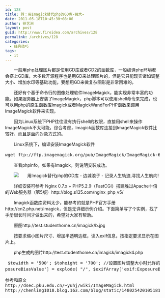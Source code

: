 ```yaml
---
id: 128
title: 转：用Imagick替代php的GD库-强大~
date: 2011-05-18T10:45:30+08:00
author: 徐艺洲
layout: post
guid: http://www.fireidea.com/archives/128
permalink: /archives/128
categories:
  - 经典技巧
tags:
  - it
---
```

<div id="sina_keyword_ad_area2" class="articalContent   ">
  <p STYLE="TexT-inDenT: 2em;">
    一般用php处理图片都是使用GD库或者GD2的函数库，一般编译php环境都会搭上GD库，大多数开源程序也是用GD来处理图片的，但是它只能现实诸如调整大小、增加水印等基础功能，要想用GD来做复杂图形是非常困难的。
  </p>
  
  <p STYLE="TexT-inDenT: 2em;">
    还好有个基于命令行的图像处理软件ImageMagick，能实现非常丰富的功能。如果服务器上安装了ImageMagick，php脚本可以使用shell命令来完成，也可以用php的原生函数库Imagick或者MagickWandForPHP函数来调用ImageMagick软件来实现。
  </p>
  
  <p STYLE="TexT-inDenT: 2em;">
    因为Linux系统下PHP往往没有执行shell的权限，直接用shell来操作ImageMagick不太可能，综合考虑，Imagick函数库连接到ImageMagick软件比较好，而且是面向对象方式的。
  </p>
  
  <p STYLE="TexT-inDenT: 2em;">
    Linux系统下，编译安装ImageMagick软件
  </p>
  
  <pre>wget ftp://ftp.imagemagick.org/pub/ImageMagick/ImageMagick-6.5.2-7.tar.gztar -zxvf ImageMagick-6.5.2-7.tar.gzcd ImageMagick-6.5.2-7/./configuremakemake install#译PHP原生库Imagickwget http://pecl.php.net/get/imagick-2.2.2.tgztar zxvf imagick-2.2.2.tgzcd imagick-2.2.2//usr/local/webserver/php/bin/phpize./configure --with-php-config=/usr/local/webserver/php/bin/php-configmakemake install#最后，修改php.ini，加上（去除下面#号）#extension = "imagick.so"</pre>
  
  <p STYLE="TexT-inDenT: 2em;">
    查看phpinfo，如果有Imagick，则说明安装成功。
  </p>
  
  <p STYLE="TexT-inDenT: 2em;">
    <img ALT="用Imagick替代php的GD库 - 边城浪子 - 记录人生轨迹,寻找人生航向!" src="http://simg.sinajs.cn/blog7style/images/common/sg_trans.gif" real_src ="http://img01.littz.com/portal/2009/06/1_200906040253561ZxwK.thumb.jpg" BORDER="0" TITLE="转：用Imagick替代php的GD库-强大~" />
  </p>
  
  <p STYLE="TexT-inDenT: 2em;">
    详细安装可参考 Nginx 0.7.x + PHP5.2.9（FastCGI）搭建胜过Apache十倍的Web服务器（第5版）http://blog.s135.com/nginx_php_v5/
  </p>
  
  <p STYLE="TexT-inDenT: 2em;">
    Imagick函数库资料太少，能参考的就是PHP官方手册http://cn2.php.net/imagick，但是无详细示例介绍。下面简单写了个实例，找了手册很长时间才做出来的，希望对大家有帮助。
  </p>
  
  <p STYLE="TexT-inDenT: 2em;">
    原图http://test.studenthome.cn/imagick/b.jpg
  </p>
  
  <p STYLE="TexT-inDenT: 2em;">
    按要求缩小图片尺寸、增加半透明边框，读入exif信息，按指定要求显示在图片上。
  </p>
  
  <p STYLE="TexT-inDenT: 2em;">
    php生成的图片http://test.studenthome.cn/imagick/imagick4.php
  </p>
  
  <pre> $towidth = '500'; $toheight = '700'; //设置图片调整大小时允许的最大宽度和高度 $sourcefile = './b.jpg'; //定义一个图像文件路径 //$image-&gt;writeImage('./b.jpg.bak'); //可以备份这个图片 $myimage = new Imagick( $sourcefile ); //读入该图像文件 $exifobject = my_exif( $myimage ); //自写函数，读取exif信息（拍摄数据），按自己的要求排列exif信息，返回对象 //$myimage-&gt;setImageFormat('jpeg'); //把图片转为jpg格式 $myimage-&gt;setCompressionQuality( 100 ); //设置jpg压缩质量，1 - 100 $myimage-&gt;enhanceImage(); //去噪点 $sourcewidth = $myimage-&gt;getImageWidth(); //获取读入图像原始大小 if ( $sourcewidth &gt; $towidth ) {   $myimage-&gt;scaleImage( $towidth, $toheight, true ); //调整图片大小 } $myimage-&gt;raiseImage( 8, 8, 0, 0, 1 ); //加半透明边框 $resizewidth = $myimage-&gt;getImageWidth(); //读出调整之后的图片大小 $resizeheight = $myimage-&gt;getImageHeight(); $drawback = new ImagickDraw(); //实例化一个绘画对象，绘制半透明黑色背景给exif信息用 $drawback-&gt;setFillColor( new ImagickPixel('#000000') ); //设置填充颜色为黑色 $drawback-&gt;setFillOpacity( 0.6 ); //填充透明度为0.6，参数0.1-1，1为不透明 $drawback-&gt;rectangle( $resizewidth / 2 - 190, $resizeheight - 50, $resizewidth / 2 + 190, $resizeheight - 12 ); //绘制矩形参数，分别为左上角x、y，右下角x、y $myimage-&gt;drawImage( $drawback ); //确认到image中绘制该矩形框 $draw = new ImagickDraw(); //实例化一个绘画对象，绘制exif文本信息嵌入图片中 $draw-&gt;setFont( './xianhei.ttf' ); //设置文本字体，要求ttf或者ttc字体，可以绝对或者相对路径 $draw-&gt;setFontSize( 11 ); //设置字号 $draw-&gt;setTextAlignment( 2 ); //文字对齐方式，2为居中 $draw-&gt;setFillColor( '#FFFFFF' ); //文字填充颜色 $myimage-&gt;annotateImage( $draw, $resizewidth / 2, $resizeheight - 39, 0, $exifobject-&gt;row1 ); //绘制第一行文本，居中 $myimage-&gt;annotateImage( $draw, $resizewidth / 2, $resizeheight - 27, 0, $exifobject-&gt;row2 ); //绘制第二行文本，居中 $myimage-&gt;annotateImage( $draw, $resizewidth / 2, $resizeheight - 15, 0, $exifobject-&gt;row3 ); //绘制第三行文本，居中  header( 'Content-type: image/jpeg' ); //php文件输出mime类型为jpeg图片 echo $myimage; //在当前php页面输出图片 //$image-&gt;writeImage('./b.new.jpg'); //如果图片不需要在当前php程序中输出，使用写入图片到磁盘函数，上面的设置header也可以去除 $myimage-&gt;clear(); $myimage-&gt;destroy(); //释放资源 //自写函数，读取exif信息，返回对象 function my_exif( $myimage ) {   $exifArray = array( 'exif:Model' =&gt; '未知', 'exif:DateTimeOriginal' =&gt; '未知', 'exif:ExposureProgram' =&gt; '未知', 'exif:FNumber' =&gt; '0/10', 'exif:ExposureTime' =&gt; '0/10', 'exif:ISOSpeedRatings' =&gt; '未知',     'exif:MeteringMode' =&gt; '未知', 'exif:Flash' =&gt; '关闭闪光灯', 'exif:FocalLength' =&gt; '未知', 'exif:ExifImageWidth' =&gt; '未知', 'exif:ExifImageLength' =&gt; '未知' ); //初始化部分信息，防止无法读取照片exif信息时运算发生错误   $exifArray = $myimage-&gt;getImageProperties( "exif:*" ); //读取图片的exif信息，存入$exifArray数组   //如果需要显示原数组可以使用print_r($exifArray);   $r-&gt;row1 = '相机:' . $exifArray['exif:Model'];   $r-&gt;row1 = $r-&gt;row1 . ' 拍摄时间:' . $exifArray['exif:DateTimeOriginal'];   switch ( $exifArray['exif:ExposureProgram'] )   {     case 1:       $exifArray['exif:ExposureProgram'] = "手动(M)";       break; //Manual Control     case 2:       $exifArray['exif:ExposureProgram'] = "程序自动(P)";       break; //Program Normal     case 3:       $exifArray['exif:ExposureProgram'] = "光圈优先(A,Av)";       break; //Aperture Priority     case 4:       $exifArray['exif:ExposureProgram'] = "快门优先(S,Tv)";       break; //Shutter Priority     case 5:       $exifArray['exif:ExposureProgram'] = "慢速快门";       break; //Program Creative (Slow Program)     case 6:       $exifArray['exif:ExposureProgram'] = "运动模式";       break; //Program Action(High-Speed Program)     case 7:       $exifArray['exif:ExposureProgram'] = "人像";       break; //Portrait     case 8:       $exifArray['exif:ExposureProgram'] = "风景";       break; //Landscape     default:       $exifArray['exif:ExposureProgram'] = "其它";   }   $r-&gt;row1 = $r-&gt;row1 . ' 模式:' . $exifArray['exif:ExposureProgram'];   $exifArray['exif:FNumber'] = explode( '/', $exifArray['exif:FNumber'] );   $exifArray['exif:FNumber'] = $exifArray['exif:FNumber'][0] / $exifArray['exif:FNumber'][1];   $r-&gt;row2 = '光圈:F/' . $exifArray['exif:FNumber'];   $exifArray['exif:ExposureTime'] = explode( '/', $exifArray['exif:ExposureTime'] );   if ( ($exifArray['exif:ExposureTime'][0] / $exifArray['exif:ExposureTime'][1]) &gt;= 1 )   {     $exifArray['exif:ExposureTime'] = sprintf( "%.1fs", (float)$exifArray['exif:ExposureTime'][0] / $exifArray['exif:ExposureTime'][1] );   } else   {     $exifArray['exif:ExposureTime'] = sprintf( "1/%ds", $exifArray['exif:ExposureTime'][1] / $exifArray['exif:ExposureTime'][0] );   }   $r-&gt;row2 = $r-&gt;row2 . ' 快门:' . $exifArray['exif:ExposureTime'];   $r-&gt;row2 = $r-&gt;row2 . ' ISO:' . $exifArray['exif:ISOSpeedRatings'];   $exifArray['exif:Ex
posureBiasValue'] = explode( "/", $exifArray['exif:ExposureBiasValue'] );   $exifArray['exif:ExposureBiasValue'] = sprintf( "%1.1feV", ((float)$exifArray['exif:ExposureBiasValue'][0] / $exifArray['exif:ExposureBiasValue'][1] * 100) / 100 );   if ( (float)$exifArray['exif:ExposureBiasValue'] &gt; 0 )   {     $exifArray['exif:ExposureBiasValue'] = "+" . $exifArray['exif:ExposureBiasValue'];   }   $r-&gt;row2 = $r-&gt;row2 . ' 补偿:' . $exifArray['exif:ExposureBiasValue'];   switch ( $exifArray['exif:MeteringMode'] )   {     case 0:       $exifArray['exif:MeteringMode'] = "未知";       break;     case 1:       $exifArray['exif:MeteringMode'] = "矩阵";       break;     case 2:       $exifArray['exif:MeteringMode'] = "中央重点平均";       break;     case 3:       $exifArray['exif:MeteringMode'] = "点测光";       break;     case 4:       $exifArray['exif:MeteringMode'] = "多点测光";       break;     default:       $exifArray['exif:MeteringMode'] = "其它";   }   $r-&gt;row2 = $r-&gt;row2 . ' 测光:' . $exifArray['exif:MeteringMode'];   switch ( $exifArray['exif:Flash'] )   {     case 1:       $exifArray['exif:Flash'] = "开启闪光灯";       break;   }   $r-&gt;row2 = $r-&gt;row2 . ' ' . $exifArray['exif:Flash'];   if ( $exifArray['exif:FocalLengthIn35mmFilm'] )   {     $r-&gt;row3 = '等效焦距:' . $exifArray['exif:FocalLengthIn35mmFilm'] . "mm";   } else   {     $exifArray['exif:FocalLength'] = explode( "/", $exifArray['exif:FocalLength'] );     $exifArray['exif:FocalLength'] = sprintf( "%4.1fmm", (double)$exifArray['exif:FocalLength'][0] / $exifArray['exif:FocalLength'][1] );     $r-&gt;row3 = '焦距:' . $exifArray['exif:FocalLength'];   }   $r-&gt;row3 = $r-&gt;row3 . ' 原始像素:' . $exifArray['exif:ExifImageWidth'] . 'x' . $exifArray['exif:ExifImageLength'] . 'px';   if ( $exifArray['exif:Software'] )   {     $r-&gt;row3 = $r-&gt;row3 . ' 后期:' . $exifArray['exif:Software'];   }   return $r; }<br /><br />参考和原文<br />http://dsec.pku.edu.cn/~yuhj/wiki/ImageMagick.html<br />http://chenling1018.blog.163.com/blog/static/14802542010518102159792/<br /></pre>